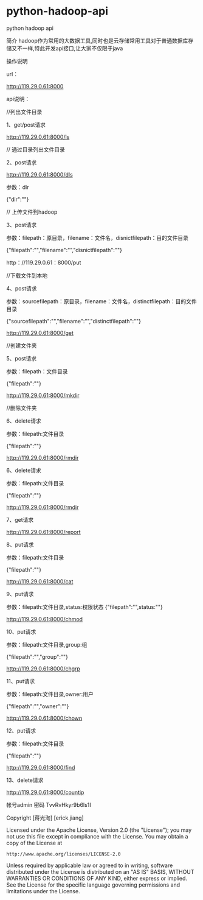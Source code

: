 # python-hadoop-api

python hadoop api


简介
hadoop作为常用的大数据工具,同时也是云存储常用工具对于普通数据库存储又不一样,特此开发api接口,让大家不仅限于java

操作说明


url：

http://119.29.0.61:8000


api说明：

//列出文件目录

1、get/post请求

http://119.29.0.61:8000/ls

// 通过目录列出文件目录

2、post请求

http://119.29.0.61:8000/dls

参数：dir

{"dir":""}

// 上传文件到hadoop

3、post请求

参数：filepath：原目录，filename：文件名，disnictfilepath：目的文件目录

{"filepath":"","filename":"","disnictfilepath":""}

http：//119.29.0.61：8000/put

//下载文件到本地

4、post请求

参数：sourcefilepath：原目录，filename：文件名，distinctfilepath：目的文件目录

{"sourcefilepath":"","filename":"","distinctfilepath":""}

http://119.29.0.61:8000/get

//创建文件夹

5、post请求

参数：filepath：文件目录

{"filepath":""}

http://119.29.0.61:8000/mkdir

//删除文件夹

6、delete请求

参数：filepath:文件目录

{"filepath":""}

http://119.29.0.61:8000/rmdir

6、delete请求

参数：filepath:文件目录

{"filepath":""}

http://119.29.0.61:8000/rmdir

7、get请求

http://119.29.0.61:8000/report

8、put请求

参数：filepath:文件目录

{"filepath":""}

http://119.29.0.61:8000/cat

9、put请求

参数：filepath:文件目录,status:权限状态
{"filepath":"",status:""}

http://119.29.0.61:8000/chmod

10、put请求

参数：filepath:文件目录,group:组

{"filepath":"","group":""}

http://119.29.0.61:8000/chgrp

11、put请求

参数：filepath:文件目录,owner:用户

{"filepath":"","owner":""}

http://119.29.0.61:8000/chown

12、put请求

参数：filepath:文件目录

{"filepath":""}

http://119.29.0.61:8000/find

13、delete请求

http://119.29.0.61:8000/countip

帐号admin 密码 TvvRvHkyr9b6ls1I

Copyright [蒋光洵] [erick.jiang]

Licensed under the Apache License, Version 2.0 (the "License");
you may not use this file except in compliance with the License.
You may obtain a copy of the License at

    http://www.apache.org/licenses/LICENSE-2.0

Unless required by applicable law or agreed to in writing, software
distributed under the License is distributed on an "AS IS" BASIS,
WITHOUT WARRANTIES OR CONDITIONS OF ANY KIND, either express or implied.
See the License for the specific language governing permissions and
limitations under the License.
